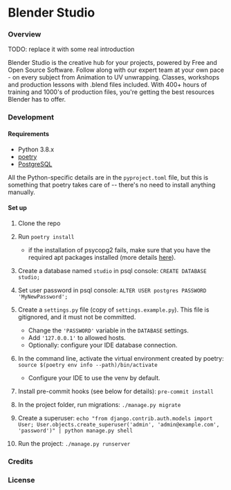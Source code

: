 # Blender Studio

### Overview

TODO: replace it with some real introduction

Blender Studio is the creative hub for your projects, powered by Free and Open Source Software.
Follow along with our expert team at your own pace - on every subject from Animation to UV unwrapping.
Classes, workshops and production lessons with .blend files included.
With 400+ hours of training and 1000's of production files, you're getting the best resources 
Blender has to offer.



### Development

#### Requirements

- Python 3.8.x
- [poetry](https://python-poetry.org/)
- [PostgreSQL](https://www.postgresql.org/)

All the Python-specific details are in the `pyproject.toml` file, but this is something
that poetry takes care of -- there's no need to install anything manually.


#### Set up

1. Clone the repo
2. Run `poetry install`
   - if the installation of psycopg2 fails, make sure that you have the required 
   apt packages installed (more details [here](https://www.psycopg.org/docs/install.html)).

3. Create a database named `studio` in psql console:
    ```CREATE DATABASE studio;```
4. Set user password in psql console:
    ```ALTER USER postgres PASSWORD 'MyNewPassword';```
5. Create a `settings.py` file (copy of `settings.example.py`). This file is gitignored,
and it must not be committed.
    - Change the `'PASSWORD'` variable in the `DATABASE` settings.
    - Add `'127.0.0.1'` to allowed hosts.
    - Optionally: configure your IDE database connection.
6. In the command line, activate the virtual environment created by poetry:
    ```source $(poetry env info --path)/bin/activate```
    - Configure your IDE to use the venv by default.
7. Install pre-commit hooks (see below for details): ```pre-commit install```
8. In the project folder, run migrations: `./manage.py migrate`
9. Create a superuser: `echo "from django.contrib.auth.models import User; User.objects.create_superuser('admin', 'admin@example.com', 'password')" | python manage.py shell`
10. Run the project: `./manage.py runserver`


### Credits


### License
